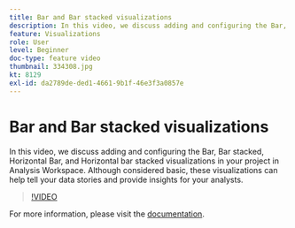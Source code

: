 ```yaml
---
title: Bar and Bar stacked visualizations
description: In this video, we discuss adding and configuring the Bar, Bar stacked, Horizontal Bar, and Horizontal bar stacked visualizations in your project in Analysis Workspace. Although considered basic, these visualizations can help tell your data stories and provide insights for your analysts.
feature: Visualizations
role: User
level: Beginner
doc-type: feature video
thumbnail: 334308.jpg
kt: 8129
exl-id: da2789de-ded1-4661-9b1f-46e3f3a0857e
---
```

# Bar and Bar stacked visualizations

In this video, we discuss adding and configuring the Bar, Bar stacked, Horizontal Bar, and Horizontal bar stacked visualizations in your project in Analysis Workspace. Although considered basic, these visualizations can help tell your data stories and provide insights for your analysts.

>[!VIDEO](https://video.tv.adobe.com/v/334308/?quality=12&learn=on)

For more information, please visit the [documentation](https://experienceleague.adobe.com/docs/analytics/analyze/analysis-workspace/visualizations/bar.html?lang=en).
